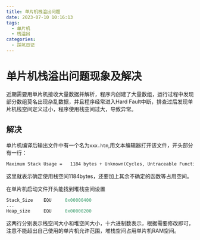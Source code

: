```yaml
---
title: 单片机栈溢出问题
date: 2023-07-10 10:16:13
tags:
  - 单片机
  - 栈溢出
categories:
  - 踩坑日记
---
```


# 单片机栈溢出问题现象及解决

近期需要用单片机接收大量数据并解析，程序内创建了大量数组，运行过程中发现部分数组莫名出现杂乱数据，并且程序经常进入Hard Fault中断，排查过后发现单片机栈空间定义过小，程序使用栈空间过大，导致异常。

## 解决
单片机编译后输出文件中有一个名为`xxx.htm`,用文本编辑器打开该文件，开头部分有一行：
``` htm
Maximum Stack Usage =   1184 bytes + Unknown(Cycles, Untraceable Function)
```
这里就表示确定使用栈空间1184bytes，还要加上其余不确定的函数等占用空间。

在单片机启动文件开头能找到堆栈空间设置
``` s
Stack_Size    EQU     0x00000400
...
Heap_size     EQU     0x00000200
```
这两行分别表示栈空间大小和堆空间大小，十六进制数表示，根据需要修改即可，注意不能超出自己使用的单片机允许范围，堆栈空间占用单片机RAM空间。